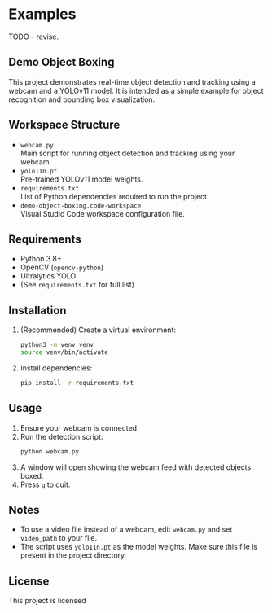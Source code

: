 # Examples

TODO - revise.

## Demo Object Boxing

This project demonstrates real-time object detection and tracking using a webcam and a YOLOv11 model. It is intended as a simple example for object recognition and bounding box visualization.

## Workspace Structure

- `webcam.py`  
  Main script for running object detection and tracking using your webcam.
- `yolo11n.pt`  
  Pre-trained YOLOv11 model weights.
- `requirements.txt`  
  List of Python dependencies required to run the project.
- `demo-object-boxing.code-workspace`  
  Visual Studio Code workspace configuration file.

## Requirements

- Python 3.8+
- OpenCV (`opencv-python`)
- Ultralytics YOLO
- (See `requirements.txt` for full list)

## Installation

1. (Recommended) Create a virtual environment:
    ```bash
    python3 -m venv venv
    source venv/bin/activate
    ```
2. Install dependencies:
    ```bash
    pip install -r requirements.txt
    ```

## Usage

1. Ensure your webcam is connected.
2. Run the detection script:
    ```bash
    python webcam.py
    ```
3. A window will open showing the webcam feed with detected objects boxed.
4. Press `q` to quit.

## Notes

- To use a video file instead of a webcam, edit `webcam.py` and set `video_path` to your file.
- The script uses `yolo11n.pt` as the model weights. Make sure this file is present in the project directory.

## License

This project is licensed